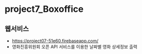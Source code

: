 # project7_Boxoffice
## 웹서비스
  + https://project07-51e60.firebaseapp.com/
  + 영화진흥위원회 오픈 API 서비스를 이용한 날짜별 영화 상세정보 출력
